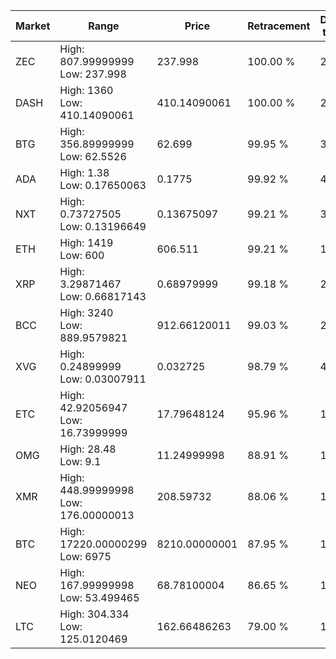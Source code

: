 | Market | Range | Price| Retracement | Doubles to 50% |
| --- | --- | --- | --- | --- |
| ZEC | High: 807.99999999<br />Low: 237.998 | 237.998 | 100.00 % | 2.20 |
| DASH | High: 1360<br />Low: 410.14090061 | 410.14090061 | 100.00 % | 2.16 |
| BTG | High: 356.89999999<br />Low: 62.5526 | 62.699 | 99.95 % | 3.34 |
| ADA | High: 1.38<br />Low: 0.17650063 | 0.1775 | 99.92 % | 4.38 |
| NXT | High: 0.73727505<br />Low: 0.13196649 | 0.13675097 | 99.21 % | 3.18 |
| ETH | High: 1419<br />Low: 600 | 606.511 | 99.21 % | 1.66 |
| XRP | High: 3.29871467<br />Low: 0.66817143 | 0.68979999 | 99.18 % | 2.88 |
| BCC | High: 3240<br />Low: 889.9579821 | 912.66120011 | 99.03 % | 2.26 |
| XVG | High: 0.24899999<br />Low: 0.03007911 | 0.032725 | 98.79 % | 4.26 |
| ETC | High: 42.92056947<br />Low: 16.73999999 | 17.79648124 | 95.96 % | 1.68 |
| OMG | High: 28.48<br />Low: 9.1 | 11.24999998 | 88.91 % | 1.67 |
| XMR | High: 448.99999998<br />Low: 176.00000013 | 208.59732 | 88.06 % | 1.50 |
| BTC | High: 17220.00000299<br />Low: 6975 | 8210.00000001 | 87.95 % | 1.47 |
| NEO | High: 167.99999998<br />Low: 53.499465 | 68.78100004 | 86.65 % | 1.61 |
| LTC | High: 304.334<br />Low: 125.0120469 | 162.66486263 | 79.00 % | 1.32 |
